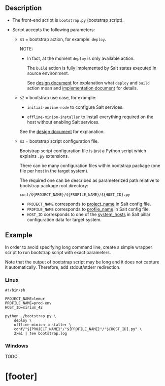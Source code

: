 
## Description ##

*   The front-end script is `bootstrap.py` (bootstrap script).

*   Script accepts the following parameters:

    *   `$1` = bootstrap action, for example: `deploy`.

        NOTE:

        *   In fact, at the moment `deploy` is only available action.

            The `build` action is fully implemented by Salt states executed
            in source environment.

            See [design document][1] for explanation what `deploy` and `build`
            action mean and [implementation document][2] for details.

    *   `$2` = bootstrap use case, for example:

        *   `initial-online-node` to configure Salt services.

        *   `offline-minion-installer` to install everything required on
            the host without enabling Salt services.

        See the [design document][1] for explanation.

    *   `$3` = bootstrap script configuration file.

        Bootstrap script configuration file is just a Python script
        which explains `.py` extensions.

        There can be many configuration files within bootstrap package
        (one file per host in the target system).

        The required one can be described as parameterized path
        relative to bootstrap package root directory:
        ```
        conf/${PROJECT_NAME}/${PROFILE_NAME}/${HOST_ID}.py
        ```

        *   `PROJECT_NAME` corresponds to [project_name][3] in Salt config file.
        *   `PROFILE_NAME` corresponds to [profile_name][4] in Salt config file.
        *   `HOST_ID` corresponds to one of the [system_hosts][5] in
            Salt pillar configuration data for target system.

## Example ##

In order to avoid specifying long command line, create a simple wrapper
script to run bootstrap script with exact parameters.

Note that the output of bootstrap script may be long and it does not
capture it automatically. Therefore, add stdout/stderr redirection.

### Linux ###

```
#!/bin/sh

PROJECT_NAME=lemur
PROFILE_NAME=prod-env
HOST_ID=sirius_42

python ./bootstrap.py \
    deploy \
    offline-minion-installer \
    conf/"${PROJECT_NAME}"/"${PROFILE_NAME}"/"${HOST_ID}.py" \
    2>&1 | tee bootstrap.log

```

### Windows ###

TODO

# [footer] #

[1]: docs/bootstrap/design.md
[2]: docs/bootstrap/implementation.md
[3]: docs/configs/common/this_system_keys/project_name/readme.md
[4]: docs/configs/common/this_system_keys/profile_name/readme.md
[5]: docs/pillars/common/system_hosts/readme.md


